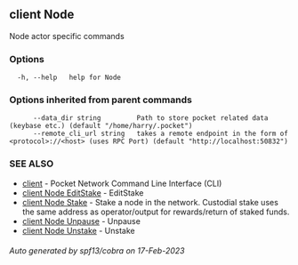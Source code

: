 ## client Node

Node actor specific commands

### Options

```
  -h, --help   help for Node
```

### Options inherited from parent commands

```
      --data_dir string         Path to store pocket related data (keybase etc.) (default "/home/harry/.pocket")
      --remote_cli_url string   takes a remote endpoint in the form of <protocol>://<host> (uses RPC Port) (default "http://localhost:50832")
```

### SEE ALSO

* [client](client.md)	 - Pocket Network Command Line Interface (CLI)
* [client Node EditStake](client_Node_EditStake.md)	 - EditStake <fromAddr> <amount> <relayChainIDs> <serviceURI>
* [client Node Stake](client_Node_Stake.md)	 - Stake a node in the network. Custodial stake uses the same address as operator/output for rewards/return of staked funds.
* [client Node Unpause](client_Node_Unpause.md)	 - Unpause <fromAddr>
* [client Node Unstake](client_Node_Unstake.md)	 - Unstake <fromAddr>

###### Auto generated by spf13/cobra on 17-Feb-2023
